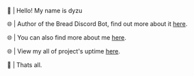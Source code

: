 🤔 | Hello! My name is dyzu

🌐 | Author of the Bread Discord Bot, find out more about it [here](https://bread.dyzu.repl.co).

🌐 | You can also find more about me [here](https://bio.site/dyzu).

🌐 | View my all of project's uptime [here](https://stats.uptimerobot.com/43N5Xsz15w).

🤨 | Thats all.
